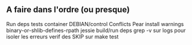 ## A faire dans l'ordre (ou presque)

Run deps
tests container
DEBIAN/control Conflicts
Pear install warnings
binary-or-shlib-defines-rpath
jessie build/run deps
grep -v sur logs pour isoler les erreurs
verif des SKIP sur make test
